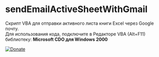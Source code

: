 # sendEmailActiveSheetWithGmail
Скрипт VBA для отправки активного листа книги Excel через Google почту.</br>
Для использования кода, подключите в Редакторе VBA (Alt+F11) библиотеку: **Microsoft CDO для Windows 2000**

[![Donate](https://img.shields.io/badge/Donate-Yoomoney-green.svg)](https://yoomoney.ru/to/410019620244262)
